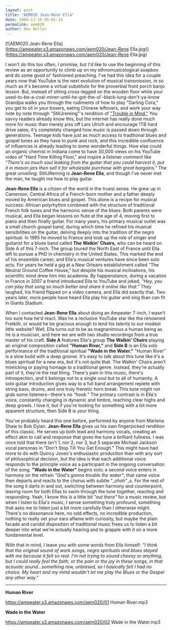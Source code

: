```yaml
---
layout: post
title: "AEM020 Jean-Rene Ella"
date: 2009-11-16 05:01:14
permalink: aem020
author: Ben Heller
---
```

[![AEM020 Jean-Rene Ella](https://ampeater.s3.amazonaws.com/aem020/Jean-Rene Ella.jpg)](https://ampeater.s3.amazonaws.com/aem020/Jean-Rene Ella.jpg)

I won't do this too often, I promise, but I'd like to use the beginning of this review as an opportunity to climb up on my ethnomusicological soapbox and do some good ol' fashioned preaching. I've had this idea for a couple years now that YouTube is the next evolution of musical transmission, in so much as it's become a virtual substitute for the proverbial front porch banjo lesson. But, instead of sitting cross-legged on the wooden floor while your used-to-be-a-coal-miner-until-he-got-the-ol'-black-lung-don't-ya-know Grandpa walks you through the rudiments of how to play "Darling Cora," you get to sit in your boxers, eating Chinese leftovers, and work your way note by note through "StillJreming"'s rendition of ["Trouble in Mind."](http://www.youtube.com/watch?v=fU65z-lsL38) You savvy readers already know this, but the internet has really done much more for music than merely piss off Lars Ulrich and encourage 1TB hard drive sales; it's completely changed how music is passed down through generations. Teenage kids have just as much access to traditional blues and gospel tunes as they have to punk and rock, and this incredible confluence of influences is already leading to some wonderful things. How else could an organic chemist in Indiana come to have 30,000 views on his YouTube video of "Hard Time Killing Floor," and inspire a listener comment like _"There's so much soul leaking from the guitar that you could harvest it, put it in mason jars then sell it for wholesale purchase with great bargains."_ The great unveiling: StillJReming is **Jean-Rene Ella**, and though I've never met the man, he taught me how to play guitar.

<!-- more -->

**Jean-Rene Ella** is a citizen of the world in the truest sense. He grew up in Cameroon, Central Africa of a French-born mother and a father deeply moved by American blues and gospel. This alone is a recipe for musical success: African polyrhythm combined with the structure of traditional French folk tunes and the harmonic sense of the blues. Both parents were musical, and Ella began lessons on flute at the age of 4, moving first to piano and then finally guitar. For many years, his primary musical outlet was a small church gospel band, during which time he refined his musical sensibilities on the guitar, delving deeply into the tradition of the negro spiritual. In 1995 he moved to France and took up the role of singer and guitarist for a blues band called **The Walkin' Chairs,** who can be heard on Side A of this 7-inch. The group toured the North East of France until Ella left to pursue a PhD in chemistry in the United States. This marked the end of his ensemble career, and Ella's musical ventures have since been solo acts. For years he held a gig at a New Orleans establishment called "The Neutral Ground Coffee House," but despite his musical inclinations, his scientific mind drew him into academia. By happenstance, during a vacation in France in 2007 a friend introduced Ella to YouTube and joked, _"Hey, you can play that song so much better and share it online like that."_ They laughed, his friend flipped on a video camera, and Ella did exactly that. Two years later, more people have heard Ella play his guitar and sing than can fit in Giants Stadium.

When I contacted **Jean-Rene Ella** about doing an Ampeater 7-inch, I wasn't too sure how he'd react. Was he a reclusive YouTube star like the renowned Fretkillr, or would he be gracious enough to lend his talents to our modest little website? Well, Ella turns out to be as magnanimous a human being as he is a musician, and here we are with two studio recordings from a true master of his craft. **Side A** features Ella's group **The Walkin' Chairs** playing an original composition called **"Human River,"** and **Side B** is an Ella solo performance of the traditional spiritual **"Wade in the Water."** "Human River" is a slow build with a deep groove. It's easy to talk about this tune like it's a blues spiritual for a new era, but it's not quite that. The Walkin' Chairs aren't mimicking or paying homage to a traditional genre. Instead, they're actually part of it, they're the real thing. There's pain in this music, there's introspection, and it belongs not to a single soul but to all of humanity. A solo guitar introduction gives way to a full band arrangement replete with string bass, drums, and one truly frenetic horn break. This tune might not grab some listeners--there's no _"hook."_ The primary contrast is in Ella's voice, constantly changing in dynamic and timbre, reaching clear highs and deep growls. I love it, but if you're looking for something with a bit more apparent structure, then Side B is your thing.

You've probably heard this one before, performed by anyone from Marlena Shaw to Bob Dylan. **Jean-Rene Ella** gives us his own fingerpicked rendition of this classic. He serves up both lead and harmony vocals, creating an effect akin to call and response that gives the tune a brilliant fullness. I was once told that there isn't 1, nor 2, nor 3, but 5 separate Michael Jackson vocal personas in "Don't Stop Till You Get Enough." This might have had more to do with Quincy Jones's enthusiastic production than with any sort of philosophical decision, but the idea is that each additional voice responds to the principle voice as a participant in the ongoing conversation of the song. **"Wade in the Water"** begins solo; a second voice enters in harmony on the refrain _"God's gonna trouble the water"_; that same voice then departs and reacts to the chorus with subtle "_ohoh"_s. For the rest of the song it darts in and out, switching between harmony and counterpoint, leaving room for both Ellas to swim through the tune together, reacting and responding. Yeah, I know this is a little bit _"out there"_ for a music review, but when I listen to Ella's music, I sense something truly profound, something that asks me to listen just a bit more carefully than I otherwise might. There's no dissonance here, no odd effects, no incredible production, nothing to really set your ears aflame with curiosity, but maybe the plain facade and candid disposition of traditional music frees us to listen a bit deeper into what we're actually hearing and to grapple with it on a more fundamental level.

With that in mind, I leave you with some words from Ella himself: _"I think that the original sound of work songs, negro spirituals and blues stayed with me because it felt so real. I'm not trying to sound cheesy or anything, but I could really feel the faith, or the pain or the joy in these songs, in that acoustic sound...something raw, unbiased, so I basically felt I had no choice. My heart and my mind wouldn't let me play the Blues or the Gospel any other way."_

---

**Human River**

https://ampeater.s3.amazonaws.com/aem020/01 Human River.mp3

**Wade in the Water**

https://ampeater.s3.amazonaws.com/aem020/02 Wade in the Water.mp3

